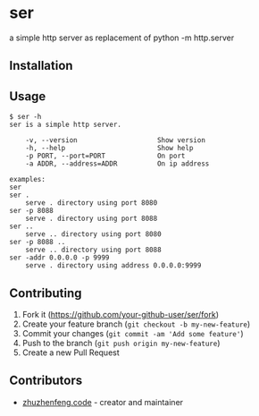 # ser

a simple http server as replacement of python -m http.server

## Installation

## Usage

```
$ ser -h
ser is a simple http server.

    -v, --version                    Show version
    -h, --help                       Show help
    -p PORT, --port=PORT             On port
    -a ADDR, --address=ADDR          On ip address

examples:
ser
ser .
    serve . directory using port 8080
ser -p 8088
    serve . directory using port 8088
ser ..
    serve .. directory using port 8080
ser -p 8088 ..
    serve .. directory using port 8088
ser -addr 0.0.0.0 -p 9999
    serve . directory using address 0.0.0.0:9999
```

## Contributing

1. Fork it (<https://github.com/your-github-user/ser/fork>)
2. Create your feature branch (`git checkout -b my-new-feature`)
3. Commit your changes (`git commit -am 'Add some feature'`)
4. Push to the branch (`git push origin my-new-feature`)
5. Create a new Pull Request

## Contributors

- [zhuzhenfeng.code](https://github.com/your-github-user) - creator and maintainer
